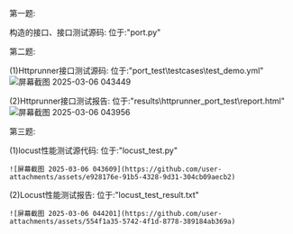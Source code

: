 第一题:

构造的接口、接口测试源码:
    位于:"port.py"


第二题:

(1)Httprunner接口测试源码:
    位于:"port_test\testcases\test_demo.yml"
    ![屏幕截图 2025-03-06 043449](https://github.com/user-attachments/assets/09be31cc-d8f3-42e6-8e31-17bc797a6cf1)
    
(2)Httprunner接口测试报告:
    位于:"results\httprunner_port_test\report.html"
    ![屏幕截图 2025-03-06 043956](https://github.com/user-attachments/assets/126498d0-de91-4464-adc9-190bd2fb6793)



第三题:

(1)locust性能测试源代码:
    位于:"locust_test.py"
    
    ![屏幕截图 2025-03-06 043609](https://github.com/user-attachments/assets/e928176e-91b5-4328-9d31-304cb09aecb2)

(2)Locust性能测试报告:
    位于:"locust_test_result.txt"
   
    ![屏幕截图 2025-03-06 044201](https://github.com/user-attachments/assets/554f1a35-5742-4f1d-8778-389184ab369a)
